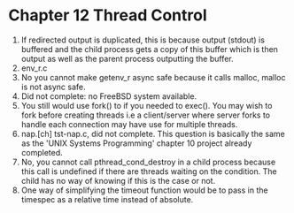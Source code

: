 Chapter 12 Thread Control
=========================

1. If redirected output is duplicated, this is because output (stdout) is
   buffered and the child process gets a copy of this buffer which is then
   output as well as the parent process outputting the buffer.
2. env_r.c
3. No you cannot make getenv_r async safe because it calls malloc, malloc is not
   async safe.   
4. Did not complete: no FreeBSD system available.
5. You still would use fork() to if you needed to exec(). You may wish to fork
   before creating threads i.e a client/server where server forks to handle each
   connection may have use for multiple threads.
6. nap.[ch] tst-nap.c, did not complete. This question is basically the same as
   the 'UNIX Systems Programming' chapter 10 project already completed. 
7. No, you cannot call pthread_cond_destroy in a child process because this call
   is undefined if there are threads waiting on the condition. The child has no
   way of knowing if this is the case or not.
8. One way of simplifying the timeout function would be to pass in the timespec
   as a relative time instead of absolute.   

